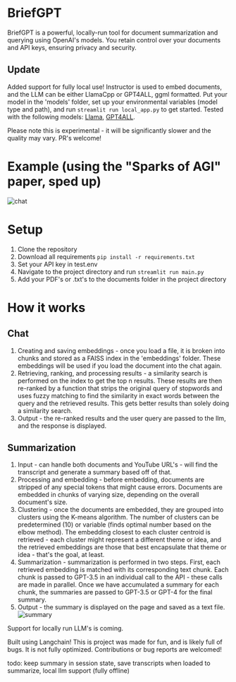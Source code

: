 # BriefGPT

BriefGPT is a powerful, locally-run tool for document summarization and querying using OpenAI's models. You retain control over your documents and API keys, ensuring privacy and security.

## Update
Added support for fully local use! Instructor is used to embed documents, and the LLM can be either LlamaCpp or GPT4ALL, ggml formatted. Put your model in the 'models' folder, set up your environmental variables (model type and path), and run ```streamlit run local_app.py``` to get started. Tested with the following models: [Llama](https://huggingface.co/eachadea/ggml-vicuna-13b-1.1/blob/main/ggml-vic13b-q5_1.bin), [GPT4ALL](https://gpt4all.io/models/ggml-gpt4all-j-v1.3-groovy.bin). 

Please note this is experimental - it will be significantly slower and the quality may vary. PR's welcome!

# Example (using the "Sparks of AGI" paper, sped up)
![chat](https://i.imgur.com/ipgvsgb.gif)




# Setup
1. Clone the repository
2. Download all requirements
``pip install -r requirements.txt``
3. Set your API key in test.env
4. Navigate to the project directory and run
```streamlit run main.py```
5. Add your PDF's or .txt's to the documents folder in the project directory




# How it works
## Chat
1. Creating and saving embeddings - once you load a file, it is broken into chunks and stored as a FAISS index in the 'embeddings' folder. These embeddings will be used if you load the document into the chat again.
2. Retrieving, ranking, and processing results - a similarity search is performed on the index to get the top n results. These results are then re-ranked by a function that strips the original query of stopwords and uses fuzzy matching to find the similarity in exact words between the query and the retrieved results. This gets better results than solely doing a similarity search.
3. Output - the re-ranked results and the user query are passed to the llm, and the response is displayed.




## Summarization
1. Input - can handle both documents and YouTube URL's - will find the transcript and generate a summary based off of that.
2.  Processing and embedding - before embedding, documents are stripped of any special tokens that might cause errors. Documents are embedded in chunks of varying size, depending on the overall document's size. 
3. Clustering - once the documents are embedded, they are grouped into clusters using the K-means algorithm. The number of clusters can be predetermined (10) or variable (finds optimal number based on the elbow method). The embedding closest to each cluster centroid is retrieved - each cluster might represent a different theme or idea, and the retrieved embeddings are those that best encapsulate that theme or idea - that's the goal, at least.
4. Summarization - summarization is performed in two steps. First, each retrieved embedding is matched with its corresponding text chunk. Each chunk is passed to GPT-3.5 in an individual call to the API - these calls are made in parallel. Once we have accumulated a summary for each chunk, the summaries are passed to GPT-3.5 or GPT-4 for the final summary.
5. Output - the summary is displayed on the page and saved as a text file. 
![summary](https://i.imgur.com/sUcay6a.gif)

Support for locally run LLM's is coming. 

Built using Langchain! This is project was made for fun, and is likely full of bugs. It is not fully optimized. Contributions or bug reports are welcomed!

todo: keep summary in session state, save transcripts when loaded to summarize, local llm support (fully offline)

